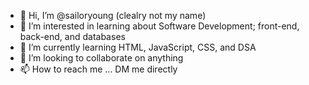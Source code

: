 - 👋 Hi, I’m @sailoryoung (clealry not my name)
- 👀 I’m interested in learning about Software Development; front-end, back-end, and databases
- 🌱 I’m currently learning HTML, JavaScript, CSS, and DSA
- 💞️ I’m looking to collaborate on anything
- 📫 How to reach me ... DM me directly

